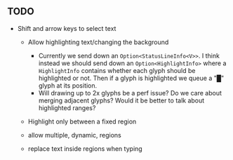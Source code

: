 ## TODO

* Shift and arrow keys to select text
    * Allow highlighting text/changing the background
      * Currently we send down an `Option<StatusLineInfo<V>>`. I think instead
      we should send down an `Option<HighlightInfo>` where a `HighlightInfo`
      contains whether each glyph should be highlighted or not. Then if a glyph
      is highlighted we queue a "█" glyph at its position.
      * Will drawing up to 2x glyphs be a perf issue? Do we care about merging
      adjacent glyphs? Would it be better to talk about highlighted ranges?

    * Highlight only between a fixed region
    * allow multiple, dynamic, regions
    * replace text inside regions when typing
